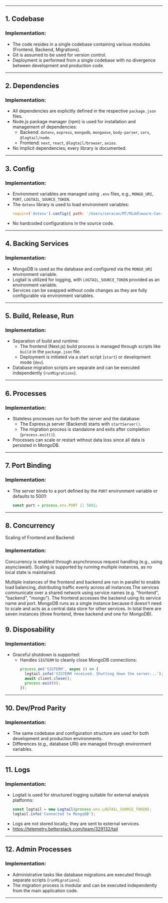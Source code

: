 
---

## 1. Codebase

### Implementation:
- The code resides in a single codebase containing various modules (Frontend, Backend, Migrations).
- Git is assumed to be used for version control.
- Deployment is performed from a single codebase with no divergence between development and production code.

---

## 2. Dependencies

### Implementation:
- All dependencies are explicitly defined in the respective `package.json` files.
- Node.js package manager (npm) is used for installation and management of dependencies:
  - Backend: `dotenv`, `express`, `mongodb`, `mongoose`, `body-parser`, `cors`, `@logtail/node`.
  - Frontend: `next`, `react`, `@logtail/browser`, `axios`.
- No implicit dependencies; every library is documented.

---

## 3. Config

### Implementation:
- Environment variables are managed using `.env` files, e.g., `MONGO_URI`, `PORT`, `LOGTAIL_SOURCE_TOKEN`.
- The `dotenv` library is used to load environment variables:
  ```javascript
  require('dotenv').config({ path: '/Users/seracan/MT/Middleware-Can-Schimmel/.env' });
  ```
- No hardcoded configurations in the source code.

---

## 4. Backing Services

### Implementation:
- MongoDB is used as the database and configured via the `MONGO_URI` environment variable.
- Logtail is utilized for logging, with `LOGTAIL_SOURCE_TOKEN` provided as an environment variable.
- Services can be swapped without code changes as they are fully configurable via environment variables.

---

## 5. Build, Release, Run

### Implementation:
- Separation of build and runtime:
  - The frontend (Next.js) build process is managed through scripts like `build` in the `package.json` file.
  - Deployment is initiated via a start script (`start`) or development mode (`dev`).
- Database migration scripts are separate and can be executed independently (`runMigrations`).

---

## 6. Processes

### Implementation:
- Stateless processes run for both the server and the database:
  - The Express.js server (Backend) starts with `startServer()`.
  - The migration process is standalone and exits after completion (`process.exit()`).
- Processes can scale or restart without data loss since all data is persisted in MongoDB.

---

## 7. Port Binding

### Implementation:
- The server binds to a port defined by the `PORT` environment variable or defaults to 5001:
  ```javascript
  const port = process.env.PORT || 5001;
  ```

---

## 8. Concurrency


Scaling of Frontend and Backend:



### Implementation:

Concurrency is enabled through asynchronous request handling (e.g., using async/await). Scaling is supported by running multiple instances, as no local state is maintained.

Multiple instances of the frontend and backend are run in parallel to enable load balancing, distributing traffic evenly across all instances.The services communicate over a shared network using service names (e.g. "frontend", "backend", "mongo"). The frontend accesses the backend using its service name and port. MongoDB runs as a single instance because it doesn't need to scale and acts as a central data store for other services. In total there are seven instances (three frontend, three backend and one for MongoDB).

## 9. Disposability

### Implementation:
- Graceful shutdown is supported:
  - Handles `SIGTERM` to cleanly close MongoDB connections:
    ```javascript
    process.on('SIGTERM', async () => {
      logtail.info('SIGTERM received. Shutting down the server...');
      await client.close();
      process.exit(0);
    });
    ```

---

## 10. Dev/Prod Parity

### Implementation:
- The same codebase and configuration structure are used for both development and production environments.
- Differences (e.g., database URI) are managed through environment variables.

---

## 11. Logs

### Implementation:
- Logtail is used for structured logging suitable for external analysis platforms:
  ```javascript
  const logtail = new Logtail(process.env.LOGTAIL_SOURCE_TOKEN);
  logtail.info('Connected to MongoDB');
  ```
- Logs are not stored locally; they are sent to external services.
- https://telemetry.betterstack.com/team/329132/tail

---

## 12. Admin Processes

### Implementation:
- Administrative tasks like database migrations are executed through separate scripts (`runMigrations`).
- The migration process is modular and can be executed independently from the main application code.

---
